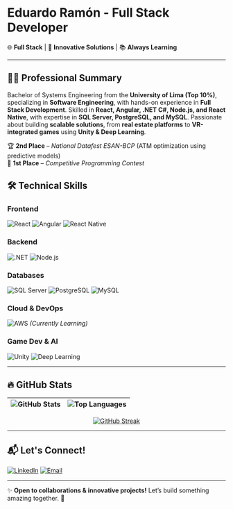 # Eduardo Ramón - Full Stack Developer

🌐 **Full Stack** | 🚀 **Innovative Solutions** | 📚 **Always Learning**

---

## 👨‍💻 Professional Summary  

Bachelor of Systems Engineering from the **University of Lima (Top 10%)**, specializing in **Software Engineering**, with hands-on experience in **Full Stack Development**. Skilled in **React, Angular, .NET C#, Node.js, and React Native**, with expertise in **SQL Server, PostgreSQL, and MySQL**. Passionate about building **scalable solutions**, from **real estate platforms** to **VR-integrated games** using **Unity & Deep Learning**.  

🏆 **2nd Place** – *National Datafest ESAN-BCP* (ATM optimization using predictive models)  
🥇 **1st Place** – *Competitive Programming Contest*  

## 🛠️ Technical Skills  

### **Frontend**  
![React](https://img.shields.io/badge/React-61DAFB?style=for-the-badge&logo=react&logoColor=black)
![Angular](https://img.shields.io/badge/Angular-DD0031?style=for-the-badge&logo=angular&logoColor=white)
![React Native](https://img.shields.io/badge/React_Native-61DAFB?style=for-the-badge&logo=react&logoColor=black)  


### **Backend**  
![.NET](https://img.shields.io/badge/.NET-512BD4?style=for-the-badge&logo=dotnet&logoColor=white)
![Node.js](https://img.shields.io/badge/Node.js-339933?style=for-the-badge&logo=node.js&logoColor=white)  

### **Databases**  
![SQL Server](https://img.shields.io/badge/SQL_Server-CC2927?style=for-the-badge&logo=microsoft-sql-server&logoColor=white)
![PostgreSQL](https://img.shields.io/badge/PostgreSQL-4169E1?style=for-the-badge&logo=postgresql&logoColor=white)
![MySQL](https://img.shields.io/badge/MySQL-4479A1?style=for-the-badge&logo=mysql&logoColor=white)  

### **Cloud & DevOps**  
![AWS](https://img.shields.io/badge/AWS-232F3E?style=for-the-badge&logo=amazon-aws&logoColor=white) *(Currently Learning)*  

### **Game Dev & AI**  
![Unity](https://img.shields.io/badge/Unity-FFFFFF?style=for-the-badge&logo=unity&logoColor=black)
![Deep Learning](https://img.shields.io/badge/Deep_Learning-FF6F00?style=for-the-badge&logo=tensorflow&logoColor=white)  

---


## 🔥 GitHub Stats  

<div align="center">  

| ![GitHub Stats](https://github-readme-stats-ruddy-one-48.vercel.app/api?username=edu-rz&show_icons=true&theme=dark&icon_color=FB8C00&hide_border=true) | ![Top Languages](https://github-readme-stats-ruddy-one-48.vercel.app/api/top-langs/?username=edu-rz&layout=compact&theme=dark&hide_border=true) |  
|:---:|:---:|  

[![GitHub Streak](https://github-readme-streak-stats-smoky-mu.vercel.app?user=edu-rz&theme=dark&hide_border=true)](https://git.io/streak-stats)  

</div>  

---

## 📬 Let's Connect!  

[![LinkedIn](https://img.shields.io/badge/LinkedIn-0077B5?style=for-the-badge&logo=linkedin&logoColor=white)](https://www.linkedin.com/in/eram%C3%B3n/)    [![Email](https://img.shields.io/badge/Gmail-D14836?style=for-the-badge&logo=gmail&logoColor=white)](mailto:edurz12345@gmail.com)  


---

✨ **Open to collaborations & innovative projects!** Let’s build something amazing together. 🚀  
